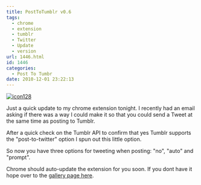 ```yaml
---
title: PostToTumblr v0.6
tags:
  - chrome
  - extension
  - tumblr
  - Twitter
  - Update
  - version
url: 1446.html
id: 1446
categories:
  - Post To Tumbr
date: 2010-12-01 23:22:13
---
```


[![](https://mikecann.co.uk/wp-content/uploads/2010/12/icon128.png "icon128")](https://mikecann.co.uk/wp-content/uploads/2010/12/icon128.png)

Just a quick update to my chrome extension tonight. I recently had an email asking if there was a way I could make it so that you could send a Tweet at the same time as posting to Tumblr.

<!-- more -->

After a quick check on the Tumblr API to confirm that yes Tumblr supports the "post-to-twitter" option I spun out this little option.

So now you have three options for tweeting when posting: "no", "auto" and "prompt".

Chrome should auto-update the extension for you soon. If you dont have it hope over to the [gallery page here](https://chrome.google.com/extensions/detail/dbpicbbcpanckagpdjflgojlknomoiah?hl=en).
